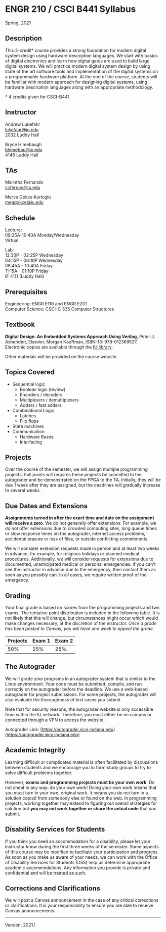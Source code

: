 # ENGR 210 / CSCI B441 Syllabus

Spring, 2021

## Description

This 3-credit* course provides a strong foundation for modern digital system
design using hardware description languages. We start with basics of digital
electronics and learn how digital gates are used to build large digital systems.
We will practice modern digital system design by using state of the art software
tools and implementation of the digital systems on a programmable hardware
platform. At the end of the course, students will be familiar with modern
approach for designing digital systems, using hardware description languages
along with an appropriate methodology.

\* 4 credits given for CSCI-B441.

## Instructor

Andrew Lukefahr\
lukefahr@iu.edu\
2032 Luddy Hall

Bryce Himebaugh  
bhimebau@iu.edu  
4146 Luddy Hall  

## TAs

Malintha Fernando\
ccfernan@iu.edu

Merve Gokce Kurtoglu\
meggokce@iu.edu

## Schedule

Lecture:  
09:25A-10:40A Monday/Wednesday\
Virtual 

Lab:\
12:30P - 02:25P Wednesday\
04:15P - 06:10P Wednesday\
08:45A - 10:40A Friday\
11:15A - 01:10P Friday\
IF 4111 (Luddy Hall)   

## Prerequisites

Engineering: ENGR E110 and ENGR E201  
Computer Science: CSCI-C 335 Computer Structures  

## Textbook

**Digital Design: An Embedded Systems Approach Using Verilog**, Peter J. Ashenden,
Elsevier, Morgan Kauffman, ISBN-13: 978-012369527.\
Electronic copies are available through the [IU
library](https://iucat.iu.edu/catalog/14615095). 

Other materials will be provided on the course website.

## Topics Covered

* Sequential logic
  * Boolean logic (review)
  * Encoders / decoders
  * Multiplexers / demultiplexers
  * Adders / fast adders
* Combinational Logic
  * Latches 
  * Flip flops
* State machines
* Communication 
  * Hardware Buses
  * Interfacing

## Projects

Over the course of the semester, we will assign multiple programming projects.
Full points will requires these projects be submitted to the autograder and be
demonstrated on the FPGA to the TA. Initially, they will be due 1 week after
they are assigned, but the deadlines will gradually increase to several weeks.

## Due Dates and Extensions

**Assignments turned in after the exact time and date on the assignment will
receive a zero**. We do not generally offer extensions. For example, we do not
offer extensions due to crowded computing sites, long queue times or slow
response times on the autograder, internet access problems, accidental erasure
or loss of files, or outside conflicting commitments.

We will consider extension requests made in person and at least two weeks in
advance, for example, for religious holidays or planned medical procedures.
Additionally, we will consider requests for extensions due to documented,
unanticipated medical or personal emergencies. If you can't see the instructor
in advance due to the emergency, then contact them as soon as you possibly can.
In all cases, we require written proof of the emergency.

## Grading

Your final grade is based on scores from the programming projects and two exams. The
tentative point distribution is included in the following table. It is not
likely that this will change, but circumstances might occur which would make
changes necessary, at the discretion of the instructor. *Once a grade has been
posted to Canvas, you will have one week to appeal the grade.*

|    Projects   | Exam 1      | Exam 2 |
| ------------- | ----------- | --------|
| 50%           |    25%      |  25%.   | 


## The Autograder

We will grade your programs in an autograder system that is similar to the Linux
environment. Your code must be submitted, compile, and run correctly on the
autograder before the deadline. We use a web-based autograder for project
submissions. For some projects, the autograder will also evaluate the
thoroughness of test cases you submit.

Note that for security reasons, the autograder website is only accessible from
within the IU network. Therefore, you must either be on campus or connected
through a VPN to access the website.

Autograder Link: [https://autograder.sice.indiana.edu](https://autograder.sice.indiana.edu)

## Academic Integrity

Learning difficult or complicated material is often facilitated by discussions
between students and we encourage you to form study groups to try to solve
difficult problems together.

However, **exams and programming projects must be your own work**. Do not cheat
in any way: do your own work! Doing your own work means that you must turn in
your own, original work. It means you do not turn in a solution copied from
somebody else or found on the web. In programming projects, working together may
extend to figuring out overall strategies for solution but **you may not work
together or share the actual code** that you submit.

## Disability Services for Students

If you think you need an accommodation for a disability, please let your
instructor know during the first three weeks of the semester. Some aspects of
this course may be modified to facilitate your participation and progress. As
soon as you make us aware of your needs, we can work with the Office of
Disability Services for Students (DSS) help us determine appropriate academic
accommodations. Any information you provide is private and confidential and will
be treated as such.

## Corrections and Clarifications

We will post a Canvas announcement in the case of any critical corrections or
clarifications. It is your responsibility to ensure you are able to receive
Canvas announcements.

----
Version: 2021.1

